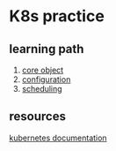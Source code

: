 # K8s practice

## learning path

1. [core object](./core-objects/)
1. [configuration](./configuration/)
1. [scheduling](./scheduling/)

## resources
[kubernetes documentation](https://kubernetes.io/docs/home/)
